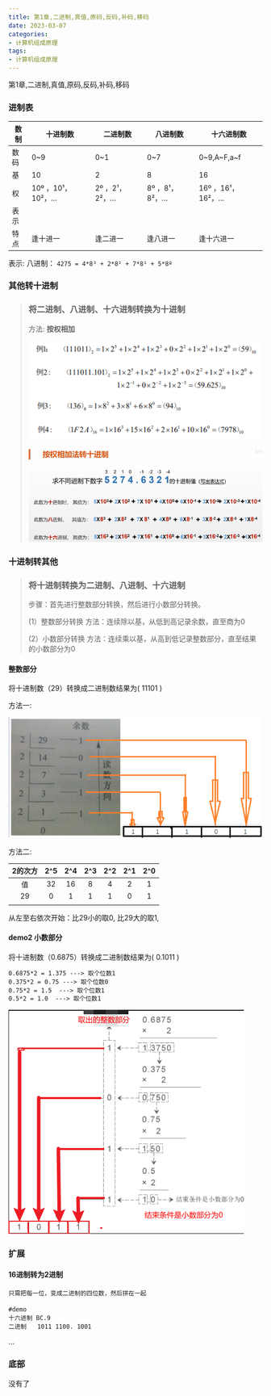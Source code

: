 ```yaml
---
title: 第1章,二进制,真值,原码,反码,补码,移码
date: 2023-03-07
categories: 
- 计算机组成原理
tags:
- 计算机组成原理
---
```

第1章,二进制,真值,原码,反码,补码,移码

<!-- more -->

### 进制表

| 数制 | 十进制数          | 二进制数       | 八进制数       | 十六进制数        |
| ---- | ----------------- | -------------- | -------------- | ----------------- |
| 数码 | 0~9               | 0~1            | 0~7            | 0~9,A~F,a~f       |
| 基   | 10                | 2              | 8              | 16                |
| 权   | 10º ，10¹，10²，… | 2º ，2¹，2²，… | 8º ，8¹，8²，… | 16º ，16¹，16²，… |
| 表示 |                   |                |                |                   |
| 特点 | 逢十进一          | 逢二进一       | 逢八进一       | 逢十六进一        |

表示:  八进制： `4275 = 4*8³ + 2*8² + 7*8¹ + 5*8º`

### 其他转十进制

> ### 将二进制、八进制、十六进制转换为十进制
>
> 方法: **按权相加**
>
> ![将二进制、八进制、十六进制转换为十进制](./computer_img/co_a_01.png "将二进制、八进制、十六进制转换为十进制")
>
> ![进制之间转换](./computer_img/co_a_02.png "进制之间转换")

### 十进制转其他

> ### 将十进制转换为二进制、八进制、十六进制
>
> 步骤：首先进行整数部分转换，然后进行小数部分转换。
>
> (1）整数部分转换
> 		方法：连续除以基，从低到高记录余数，直至商为0
>
> (2）小数部分转换
> 	  方法：连续乘以基，从高到低记录整数部分，直至结果的小数部分为0

####  整数部分

将十进制数（29）转换成二进制数结果为( 11101 )

方法一:

![进制之间转换](./computer_img/co_a_03_2.png "进制之间转换")

方法二: 

| 2的次方 | 2^5  | 2^4  | 2^3  | 2^2  | 2^1  | 2^0  |
| :-----: | :--: | :--: | :--: | :--: | :--: | :--: |
|   值    |  32  |  16  |  8   |  4   |  2   |  1   |
|   29    |  0   |  1   |  1   |  1   |  0   |  1   |
|         |      |      |      |      |      |      |

从左至右依次开始：比29小的取0, 比29大的取1,

#### demo2 小数部分

将十进制数（0.6875）转换成二进制数结果为( 0.1011 )

```html
0.6875*2 = 1.375 ---> 取个位数1
0.375*2 = 0.75 ---> 取个位数0
0.75*2 = 1.5  ---> 取个位数1
0.5*2 = 1.0  ---> 取个位数1
```

![进制之间转换](./computer_img/co_a_03_3.png "进制之间转换")



### 扩展

#### 16进制转为2进制

```wiki
只需把每一位，变成二进制的四位数，然后拼在一起

#demo
十六进制 BC.9
二进制   1011 1100. 1001
```



...


### 底部

没有了

























